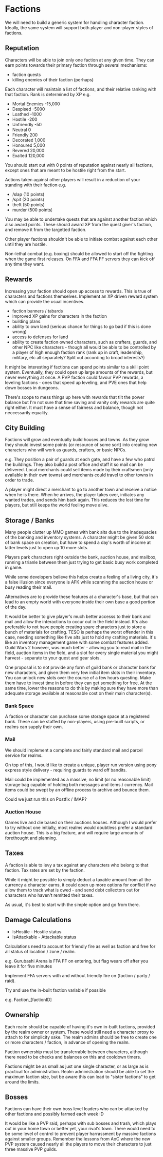 # Factions

We will need to build a generic system for handling character faction. Ideally, the same system will support both player and non-player styles of factions.

## Reputation

Characters will be able to join only one faction at any given time. They can earn points towards their primary faction through several mechanisms:

-   faction quests
-   killing enemies of their faction (perhaps)

Each character will maintain a list of factions, and their relative ranking with that faction. Rank is determined by XP e.g.

-   Mortal Enemies -15,000
-   Despised -5000
-   Loathed -1000
-   Hostile -200
-   Unfriendly -50
-   Neutral 0
-   Friendly 200
-   Decorated 1,000
-   Honoured 5,000
-   Revered 20,000
-   Exalted 120,000

You should start out with 0 points of reputation against nearly all factions, except ones that are meant to be hostile right from the start.

Actions taken against other players will result in a reduction of your standing with their faction e.g.

-   /slap (10 points)
-   /spit (20 points)
-   theft (50 points)
-   murder (500 points)

You may be able to undertake quests that are against another faction which also award points. These should award XP from the quest giver's faction, and remove it from the targetted faction.

Other player factions shouldn't be able to initiate combat against each other until they are hostile.

Non-lethal combat (e.g. boxing) should be allowed to start off the fighting when the game first releases. On FFA and FFA FF servers they can kick off any time they want.

## Rewards

Increasing your faction should open up access to rewards. This is true of characters and factions themselves. Implement an XP driven reward system which can provide the usual incentives.

-   faction banners / tabards
-   improved XP gains for characters in the faction
-   building plans
-   ability to own land (serious chance for things to go bad if this is done wrong)
-   access to defenses for land
-   ability to create faction owned characters, such as crafters, guards, and other NPC like characters - though all would be able to be controlled by a player of high enough faction rank (rank up in craft, leadership, military, etc all separately? Split out according to broad interests?)

It might be interesting if factions can spend points similar to a skill point system. Eventually, they could open up large amounts of the rewards, but never everything at once. A PVP faction could favour PVP rewards, a leveling factions - ones that speed up leveling, and PVE ones that help down bosses in dungeons.

There's scope to mess things up here with rewards that tilt the power balance but I'm not sure that time saving and vanity only rewards are quite right either. It must have a sense of fairness and balance, though not neccessarily equality.

## City Building

Factions will grow and eventually build houses and towns. As they grow they should invest some points (or resource of some sort) into creating new characters who will work as guards, crafters, or basic NPCs.

e.g. They position a pair of guards at each gate, and have a few who patrol the buildings. They also build a post office and staff it so mail can be delivered. Local merchants could sell items made by their craftsmen (only available in their own towns) and merchants could travel to other towns in order to trade.

A player might direct a merchant to go to another town and receive a notice when he is there. When he arrives, the player takes over, initiates any wanted trades, and sends him back again. This reduces the lost time for players, but still keeps the world feeling move alive.

## Storage / Banks

Many people clutter up MMO games with bank alts due to the inadequacies of the banking and inventory systems. A character might be given 50 slots of bank space on creation, but have to spend a day's worth of income at latter levels just to open up 10 more slots.

Players park characters right outside the bank, auction house, and mailbox, running a trianle between them just trying to get basic busy work completed in game.

While some developers believe this helps create a feeling of a living city, it's a false illusion since everyone is AFK while scanning the auction house or busy reading their mail.

Alternatives are to provide these features at a character's base, but that can lead to an empty world with everyone inside their own base a good portion of the day.

It would be better to give player's much better accesss to their bank and mail and allow the interactions to occur out in the field instead. It's also preferable to not have people creating spare characters just to store a bunch of materials for crafting. TESO is perhaps the worst offender in this case, needing something like five alts just to hold my crafting materials. It's like an inventory management game with some combat features added. Guild Wars 2 however, was much better - allowing you to read mail in the field, auction items in the field, and a slot for every single material you might harvest - separate to your quest and gear slots.

One proposal is to not provide any form of guild bank or character bank for new characters, and given them very few initial item slots in their inventory. You can unlock new slots over the course of a few hours questing. Make them have to invest time in before they can get something for free. At the same time, lower the reasons to do this by making sure they have more than adequate storage available at reasonable cost on their main character(s).

### Bank Space

A faction or character can purchase some storage space at a registered bank. These can be staffed by non-players, using pre-built scripts, or realms can supply their own.

### Mail

We should implement a complete and fairly standard mail and parcel service for realms.

On top of this, I would like to create a unique, player run version using pony express style delivery - requiring guards to ward off bandits.

Mail could be implemented as a massive, no limit (or no reasonable limit) storage bag capable of holding both messages and items / currency. Mail items could be swept by an offline process to archive and bounce them.

Could we just run this on Postfix / IMAP?

### Auction House

Games live and die based on their auctions houses. Although I would prefer to try without one initially, most realms would doubtless prefer a standard auction house. This is a big feature, and will require large amounts of forethought and planning.

## Taxes

A faction is able to levy a tax against any characters who belong to that faction. Tax rates are set by the faction.

While it might be possible to simply deduct a taxable amount from all the currency a character earns, it could open up more options for conflict if we allow them to track what is owed - and send debt collectors out for characters who haven't remitted their taxes.

As usual, it's best to start with the simple option and go from there.

## Damage Calculations

-   IsHostile - Hostile status
-   IsAttackable - Attackable status

Calculations need to account for friendly fire as well as faction and free for all status of location / zone / realm.

e.g. Gurubashi Arena is FFA FF on entering, but flag wears off after you leave it for five minutes

Implement FFA servers with and without friendly fire on (faction / party / raid).

Try and use the in-built faction variable if possible

e.g. Faction_[factionID]

## Ownership

Each realm should be capable of having it's own in-built factions, provided by the realm owner or system. These would still need a character proxy to attach to for simplicity sake. The realm admins should be free to create one or more characters / faction, in advance of opening the realm.

Faction ownership must be transferrable between characters, although there need to be checks and balances on this and cooldown timers.

Factions might be as small as just one single character, or as large as is practical for administration. Realm administration should be able to set the maximum faction size, but be aware this can lead to "sister factions" to get around the limits.


## Bosses

Factions can have their own boss level leaders who can be attacked by other factions and possibly farmed each week :D

It would be like a PVP raid, perhaps with sub bosses and trash, which plays out in your home town or better yet, your rival's town. There would need to be some level of control to prevent player harrassment by massive factions against smaller groups. Remember the lessons from AoC where the new PVP system caused nearly all the players to move their characters to just three massive PVP guilds.
